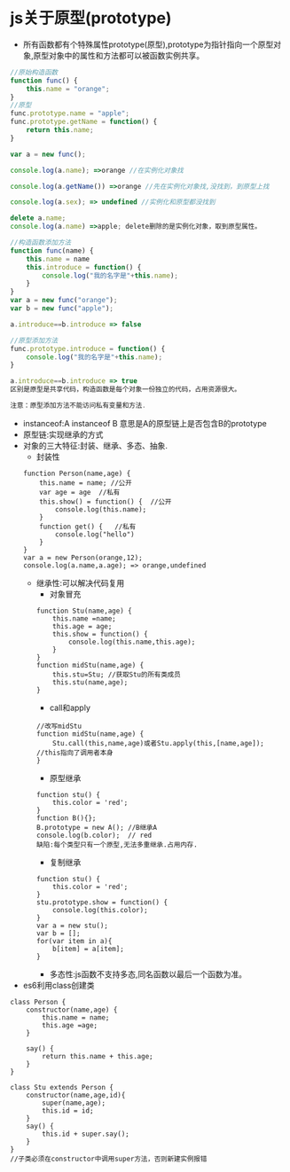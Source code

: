 # js关于原型(prototype)
* 所有函数都有个特殊属性prototype(原型),prototype为指针指向一个原型对象,原型对象中的属性和方法都可以被函数实例共享。
```js
//原始构造函数
function func() {
	this.name = "orange";
}
//原型
func.prototype.name = "apple";
func.prototype.getName = function() {
	return this.name;
}

var a = new func();

console.log(a.name); =>orange //在实例化对象找

console.log(a.getName()) =>orange //先在实例化对象找,没找到，到原型上找

console.log(a.sex); => undefined //实例化和原型都没找到

delete a.name;
console.log(a.name) =>apple; delete删除的是实例化对象，取到原型属性。

//构造函数添加方法
function func(name) {
	this.name = name
	this.introduce = function() {
		console.log("我的名字是"+this.name);
	}
}
var a = new func("orange");
var b = new func("apple");

a.introduce==b.introduce => false

//原型添加方法
func.prototype.introduce = function() {
	console.log("我的名字是"+this.name);
}

a.introduce==b.introduce => true
区别是原型是共享代码，构造函数是每个对象一份独立的代码，占用资源很大。

注意：原型添加方法不能访问私有变量和方法.
```
* instanceof:A instanceof B 意思是A的原型链上是否包含B的prototype
* 原型链:实现继承的方式
* 对象的三大特征:封装、继承、多态、抽象.
	* 封装性
	```
	function Person(name,age) {
		this.name = name; //公开
		var age = age  //私有
		this.show() = function() {  //公开
			console.log(this.name);
		}
		function get() {   //私有
			console.log("hello")
		}
	}
	var a = new Person(orange,12);
	console.log(a.name,a.age); => orange,undefined
	```
	* 继承性:可以解决代码复用
		* 对象冒充
		```
		function Stu(name,age) {
			this.name =name;
			this.age = age;
			this.show = function() {
			    console.log(this.name,this.age);
			}
		}
		function midStu(name,age) {
			this.stu=Stu; //获取Stu的所有类成员
			this.stu(name,age);
		}
		```
		* call和apply
		```
		//改写midStu
		function midStu(name,age) {
			Stu.call(this,name,age)或者Stu.apply(this,[name,age]); //this指向了调用者本身
		}
		```
		* 原型继承
		```
		function stu() {
    		this.color = 'red';
    	}
    	function B(){};
    	B.prototype = new A(); //B继承A 
    	console.log(b.color);  // red
    	缺陷:每个类型只有一个原型,无法多重继承.占用内存.
		```
		* 复制继承
		```
		function stu() {
			this.color = 'red';
		}
		stu.prototype.show = function() {
			console.log(this.color);
		}
		var a = new stu();
		var b = [];
		for(var item in a){
			b[item] = a[item];
		}
		```
		* 多态性:js函数不支持多态,同名函数以最后一个函数为准。
* es6利用class创建类
```
class Person {
	constructor(name,age) {
		this.name = name;
		this.age =age;
	}

	say() {
		return this.name + this.age;
	}
}

class Stu extends Person {  
	constructor(name,age,id){
		super(name,age);
		this.id = id;
	}
	say() {
		this.id + super.say();
	}
}
//子类必须在constructor中调用super方法，否则新建实例报错
```
 